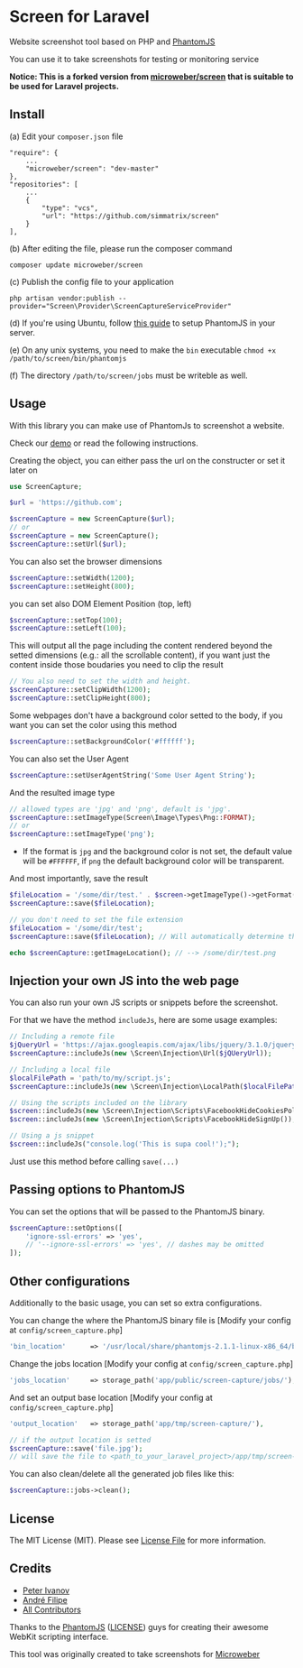 # Screen for Laravel

Website screenshot tool based on PHP and [PhantomJS](http://phantomjs.org/ "")

You can use it to take screenshots for testing or monitoring service

**Notice: This is a forked version from [microweber/screen](https://github.com/microweber/screen) that is suitable to be used for Laravel projects.**

## Install

(a) Edit your `composer.json` file

```
"require": {
    ...
    "microweber/screen": "dev-master"
},
"repositories": [
    ...
    {
        "type": "vcs",
        "url": "https://github.com/simmatrix/screen"
    }
],
```

(b) After editing the file, please run the composer command
```
composer update microweber/screen
```
(c) Publish the config file to your application
```
php artisan vendor:publish --provider="Screen\Provider\ScreenCaptureServiceProvider"
```

(d) If you're using Ubuntu, follow [this guide](https://gist.github.com/julionc/7476620) to setup PhantomJS in your server.

(e) On any unix systems, you need to make the `bin` executable `chmod +x /path/to/screen/bin/phantomjs`

(f) The directory `/path/to/screen/jobs` must be writeble as well.

## Usage

With this library you can make use of PhantomJs to screenshot a website.

Check our [demo](/demo) or read the following instructions.

Creating the object, you can either pass the url on the constructer or set it later on
``` php
use ScreenCapture;

$url = 'https://github.com';

$screenCapture = new ScreenCapture($url);
// or
$screenCapture = new ScreenCapture();
$screenCapture::setUrl($url);
```

You can also set the browser dimensions
``` php
$screenCapture::setWidth(1200);
$screenCapture::setHeight(800);
```

you can set also DOM Element Position (top, left)
``` php
$screenCapture::setTop(100);
$screenCapture::setLeft(100);
```

This will output all the page including the content rendered beyond the setted dimensions (e.g.: all the scrollable content), if you want just the content inside those boudaries you need to clip the result
``` php
// You also need to set the width and height.
$screenCapture::setClipWidth(1200);
$screenCapture::setClipHeight(800);
```

Some webpages don't have a background color setted to the body, if you want you can set the color using this method
``` php
$screenCapture::setBackgroundColor('#ffffff');
```

You can also set the User Agent
``` php
$screenCapture::setUserAgentString('Some User Agent String');
```

And the resulted image type
``` php
// allowed types are 'jpg' and 'png', default is 'jpg'.
$screenCapture::setImageType(Screen\Image\Types\Png::FORMAT);
// or
$screenCapture::setImageType('png');
```
* If the format is ```jpg``` and the background color is not set, the default value will be ```#FFFFFF```, if ```png``` the default background color will be transparent.

And most importantly, save the result
``` php
$fileLocation = '/some/dir/test.' . $screen->getImageType()->getFormat();
$screenCapture::save($fileLocation);

// you don't need to set the file extension
$fileLocation = '/some/dir/test';
$screenCapture::save($fileLocation); // Will automatically determine the extension type

echo $screenCapture::getImageLocation(); // --> /some/dir/test.png
```

## Injection your own JS into the web page

You can also run your own JS scripts or snippets before the screenshot.

For that we have the method ```includeJs```, here are some usage examples:

``` php
// Including a remote file
$jQueryUrl = 'https://ajax.googleapis.com/ajax/libs/jquery/3.1.0/jquery.min.js';
$screenCapture::includeJs(new \Screen\Injection\Url($jQUeryUrl));

// Including a local file
$localFilePath = 'path/to/my/script.js';
$screenCapture::includeJs(new \Screen\Injection\LocalPath($localFilePath));

// Using the scripts included on the library
$screen::includeJs(new \Screen\Injection\Scripts\FacebookHideCookiesPolicy());
$screen::includeJs(new \Screen\Injection\Scripts\FacebookHideSignUp());

// Using a js snippet
$screen::includeJs("console.log('This is supa cool!');");
```

Just use this method before calling ```save(...)```

## Passing options to PhantomJS

You can set the options that will be passed to the PhantomJS binary.

``` php
$screenCapture::setOptions([
    'ignore-ssl-errors' => 'yes',
    // '--ignore-ssl-errors' => 'yes', // dashes may be omitted
]);
```


## Other configurations
Additionally to the basic usage, you can set so extra configurations.

You can change the where the PhantomJS binary file is [Modify your config at `config/screen_capture.php`]
``` php
'bin_location' 		=> '/usr/local/share/phantomjs-2.1.1-linux-x86_64/bin/',
```

Change the jobs location [Modify your config at `config/screen_capture.php`]
``` php
'jobs_location' 	=> storage_path('app/public/screen-capture/jobs/'),
```

And set an output base location [Modify your config at `config/screen_capture.php`]
``` php
'output_location' 	=> storage_path('app/tmp/screen-capture/'),

// if the output location is setted
$screenCapture::save('file.jpg');
// will save the file to <path_to_your_laravel_project>/app/tmp/screen-capture/file.jpg
```

You can also clean/delete all the generated job files like this:
``` php
$screenCapture::jobs->clean();
```

## License

The MIT License (MIT). Please see [License File](LICENSE.md) for more information.

## Credits

- [Peter Ivanov](https://github.com/peter-mw)
- [André Filipe](https://github.com/MASNathan)
- [All Contributors](../../contributors)

Thanks to the [PhantomJS](http://phantomjs.org/ "Headless browser") ([LICENSE](https://github.com/ariya/phantomjs/blob/master/LICENSE.BSD)) guys for creating their awesome WebKit scripting interface.

This tool was originally created to take screenshots for [Microweber](http://microweber.com/ "Open Source CMS")
